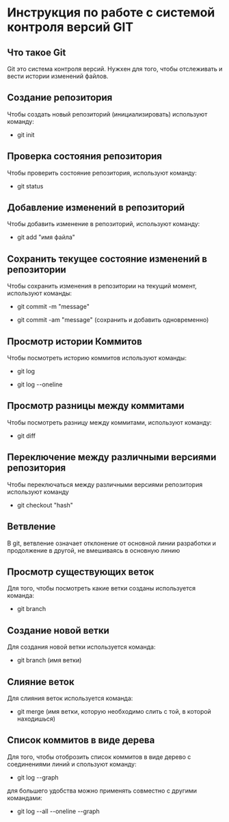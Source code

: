 # **Инструкция по работе с системой контроля версий GIT**

## Что такое Git

Git это система контроля версий. Нужxен для того, чтобы отслеживать и вести истории изменений файлов.

## Создание репозитория

Чтобы создать новый репозиторий (инициализировать) используют команду:

* git init
    
## Проверка состояния репозитория

Чтобы проверить состояние репозитория, используют команду:

* git status

## Добавление изменений в репозиторий

Чтобы добавить изменение в репозиторий, используют команду:

* git add "имя файла"

## Сохранить текущее состояние изменений в репозитории
Чтобы сохранить изменения в репозитории на текущий момент, используют команды:

* git commit -m "message"

* git commit -am "message" (сохранить и добавить одновременно)
 
 ## Просмотр истории Коммитов
 Чтобы посмотреть историю коммитов используют команды:

 * git log
 
 * git log --oneline

 ## Просмотр разницы между коммитами
 Чтобы посмотреть разницу между коммитами, используют команду:

 * git diff

 ## Переключение между различными версиями репозитория
 Чтобы переключаться между различными версиями репозитория используют команду

 * git checkout "hash"
 
 ## Ветвление
 В git, ветвление означает отклонение от основной линии разработки и продолжение в другой, не вмешиваясь в основную линию
 
 ## Просмотр существующих веток
 
 Для того, чтобы посмотреть какие ветки созданы используется команда:

 * git branch
 
## Создание новой ветки

Для создания новой ветки используется команда:

* git branch (имя ветки)

## Слияние веток

Для слияния веток используется команда:

* git merge (имя ветки, которую необходимо слить с той, в которой находишься)

## Cписок коммитов в виде дерева

Для того, чтобы отоброзить список коммитов в виде дерево с соединениями линий и спользуют команду:

* git log --graph

для большего удобства можно применять совместно с другими командами:

* git log --all --oneline --graph

